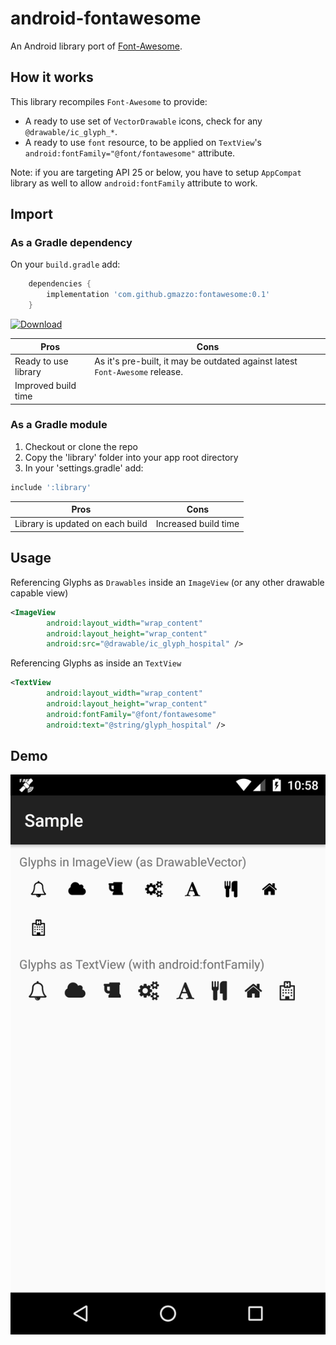 # android-fontawesome
An Android library port of [Font-Awesome](https://github.com/FortAwesome/Font-Awesome).

## How it works
This library recompiles `Font-Awesome` to provide:
- A ready to use set of `VectorDrawable` icons, check for any `@drawable/ic_glyph_*`.
- A ready to use `font` resource, to be applied on `TextView`'s `android:fontFamily="@font/fontawesome"` attribute.

Note: if you are targeting API 25 or below, you have to setup `AppCompat` library as well to allow `android:fontFamily` attribute to work.

## Import
### As a Gradle dependency
On your `build.gradle` add:
```groovy
    dependencies {
        implementation 'com.github.gmazzo:fontawesome:0.1'
    }
```
[ ![Download](https://api.bintray.com/packages/gmazzo/maven/android-fontawesome/images/download.svg) ](https://bintray.com/gmazzo/maven/android-fontawesome/_latestVersion)

Pros|Cons
----|----
Ready to use library|As it's pre-built, it may be outdated against latest `Font-Awesome` release.
Improved build time|

### As a Gradle module
1. Checkout or clone the repo
2. Copy the 'library' folder into your app root directory
3. In your 'settings.gradle' add:
```groovy
include ':library'
```

Pros|Cons
----|----
Library is updated on each build|Increased build time

## Usage
Referencing Glyphs as `Drawables` inside an `ImageView` (or any other drawable capable view)
```xml
<ImageView
        android:layout_width="wrap_content"
        android:layout_height="wrap_content"
        android:src="@drawable/ic_glyph_hospital" />
```

Referencing Glyphs as inside an `TextView`
```xml
<TextView
        android:layout_width="wrap_content"
        android:layout_height="wrap_content"
        android:fontFamily="@font/fontawesome"
        android:text="@string/glyph_hospital" />
```

## Demo
![Screenshot](sample/screenshot.png)
